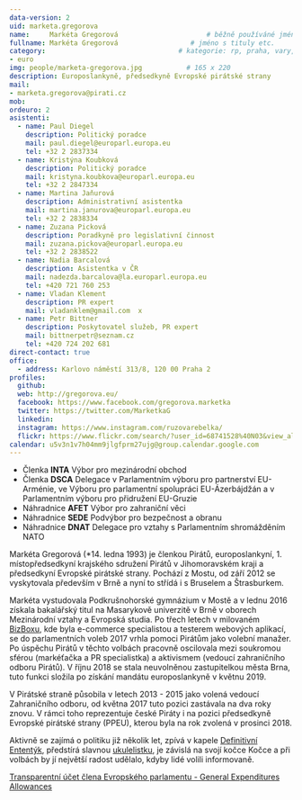 ```yaml
---
data-version: 2
uid: marketa.gregorova
name:     Markéta Gregorová                      # běžně používáné jméno
fullname: Markéta Gregorová                  # jméno s tituly etc.
category:                                 # kategorie: rp, praha, vary, hradec, jmk, senat
- euro
img: people/marketa-gregorova.jpg           # 165 x 220
description: Europoslankyně, předsedkyně Evropské pirátské strany
mail:
- marketa.gregorova@pirati.cz
mob: 
ordeuro: 2
asistenti:
  - name: Paul Diegel	
    description: Politický poradce
    mail: paul.diegel@europarl.europa.eu
    tel: +32 2 2837334
  - name: Kristýna Koubková	
    description: Politický poradce
    mail: kristyna.koubkova@europarl.europa.eu
    tel: +32 2 2847334
  - name: Martina Jaňurová	
    description: Administrativní asistentka
    mail: martina.janurova@europarl.europa.eu
    tel: +32 2 2838334
  - name: Zuzana Picková	
    description: Poradkyně pro legislativní činnost
    mail: zuzana.pickova@europarl.europa.eu
    tel: +32 2 2838522
  - name: Nadia Barcalová	
    description: Asistentka v ČR
    mail: nadezda.barcalova@la.europarl.europa.eu
    tel: +420 721 760 253
  - name: Vladan Klement	
    description: PR expert
    mail: vladanklem@gmail.com	x
  - name: Petr Bittner	
    description: Poskytovatel služeb, PR expert
    mail: bittnerpetr@seznam.cz
    tel: +420 724 202 681
direct-contact: true
office: 
  - address: Karlovo náměstí 313/8, 120 00 Praha 2
profiles:
  github:
  web: http://gregorova.eu/
  facebook: https://www.facebook.com/gregorova.marketka
  twitter: https://twitter.com/MarketkaG 
  linkedin:
  instagram: https://www.instagram.com/ruzovarebelka/
  flickr: https://www.flickr.com/search/?user_id=68741528%40N03&view_all=1&text=mark%C3%A9ta%20gregorov%C3%A1
calendar: u5v3n1v7h04mm9jlgfprm27ujg@group.calendar.google.com
---
```


* Členka **INTA**  Výbor pro mezinárodní obchod  
* Členka **DSCA**  Delegace v Parlamentním výboru pro partnerství EU-Arménie, ve Výboru pro parlamentní spolupráci EU-Ázerbájdžán a v Parlamentním výboru pro přidružení EU-Gruzie  
* Náhradnice **AFET**  Výbor pro zahraniční věci  
* Náhradnice **SEDE**  Podvýbor pro bezpečnost a obranu  
* Náhradnice **DNAT**  Delegace pro vztahy s Parlamentním shromážděním NATO  

Markéta Gregorová (*14. ledna 1993) je členkou Pirátů, europoslankyní, 1. místopředsedkyní krajského sdružení Pirátů v Jihomoravském kraji a předsedkyní Evropské pirátské strany. Pochází z Mostu, od září 2012 se vyskytovala především v Brně a nyní to střídá i s Bruselem a Štrasburkem.

Markéta vystudovala Podkrušnohorské gymnázium v Mostě a v lednu 2016 získala bakalářský titul na Masarykově univerzitě v Brně v oborech Mezinárodní vztahy a Evropská studia. Po třech letech v milovaném [BizBoxu](http://www.bizbox.cz/), kde byla e-commerce specialistou a testerem webových aplikací, se do parlamentních voleb 2017 vrhla pomoci Pirátům jako volební manažer. Po úspěchu Pirátů v těchto volbách pracovně oscilovala mezi soukromou sférou (markéťačka a PR specialistka) a aktivismem (vedoucí zahraničního odboru Pirátů). V říjnu 2018 se stala neuvolněnou zastupitelkou města Brna, tuto funkci složila po získání mandátu europoslankyně v květnu 2019.

V Pirátské straně působila v letech 2013 - 2015 jako volená vedoucí Zahraničního odboru, od května 2017 tuto pozici zastávala na dva roky znovu. V rámci toho reprezentuje české Piráty i na pozici předsedkyně Evropské pirátské strany (PPEU), kterou byla na rok zvolená v prosinci 2018.

Aktivně se zajímá o politiku již několik let, zpívá v kapele [Definitivní Ententýk](http://www.ententyk.cz/), předstírá slavnou [ukulelistku](https://www.youtube.com/channel/UC9sCCCSH8NRsimvToKNZ-aw), je závislá na svojí kočce Kočce a při volbách by jí největší radost udělalo, kdyby lidé volili informovaně.


[Transparentní účet člena Evropského parlamentu - General Expenditures Allowances](https://ib.fio.cz/ib/transparent?a=2301637274)
